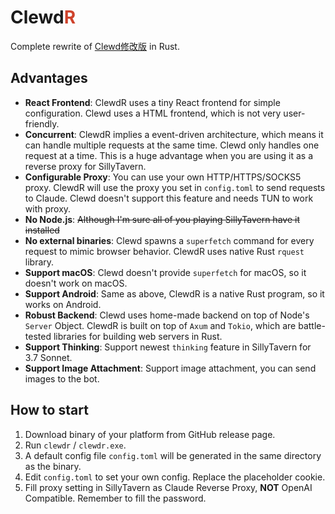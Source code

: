 # Clewd<span style="color:#CE422B">R</span>

Complete rewrite of [Clewd修改版](https://github.com/teralomaniac/clewd) in Rust.

## Advantages

- **React Frontend**: ClewdR uses a tiny React frontend for simple configuration. Clewd uses a HTML frontend, which is not very user-friendly.
- **Concurrent**: ClewdR implies a event-driven architecture, which means it can handle multiple requests at the same time. Clewd only handles one request at a time. This is a huge advantage when you are using it as a reverse proxy for SillyTavern.
- **Configurable Proxy**: You can use your own HTTP/HTTPS/SOCKS5 proxy. ClewdR will use the proxy you set in `config.toml` to send requests to Claude. Clewd doesn't support this feature and needs TUN to work with proxy.
- **No Node.js**: ~~Although I'm sure all of you playing SillyTavern have it installed~~
- **No external binaries**: Clewd spawns a `superfetch` command for every request to mimic browser behavior. ClewdR uses native Rust `rquest` library.
- **Support macOS**: Clewd doesn't provide `superfetch` for macOS, so it doesn't work on macOS.
- **Support Android**: Same as above, ClewdR is a native Rust program, so it works on Android.
- **Robust Backend**: Clewd uses home-made backend on top of Node's `Server` Object. ClewdR is built on top of `Axum` and `Tokio`, which are battle-tested libraries for building web servers in Rust.
- **Support Thinking**: Support newest `thinking` feature in SillyTavern for 3.7 Sonnet.
- **Support Image Attachment**: Support image attachment, you can send images to the bot.

## How to start

1. Download binary of your platform from GitHub release page.
2. Run `clewdr` / `clewdr.exe`.
3. A default config file `config.toml` will be generated in the same directory as the binary.
4. Edit `config.toml` to set your own config. Replace the placeholder cookie.
5. Fill proxy setting in SillyTavern as Claude Reverse Proxy, **NOT** OpenAI Compatible. Remember to fill the password.
